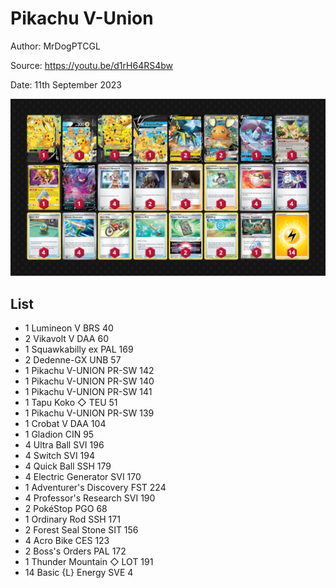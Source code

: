 # Pikachu V-Union

Author: MrDogPTCGL

Source: <https://youtu.be/d1rH64RS4bw>

Date: 11th September 2023

![decklist](../../images/OBF/Pikachu%20V-Union/1-%20Pikachu%20V-Union.png)

## List

* 1 Lumineon V BRS 40
* 2 Vikavolt V DAA 60
* 1 Squawkabilly ex PAL 169
* 2 Dedenne-GX UNB 57
* 1 Pikachu V-UNION PR-SW 142
* 1 Pikachu V-UNION PR-SW 140
* 1 Pikachu V-UNION PR-SW 141
* 1 Tapu Koko ◇ TEU 51
* 1 Pikachu V-UNION PR-SW 139
* 1 Crobat V DAA 104
* 1 Gladion CIN 95
* 4 Ultra Ball SVI 196
* 4 Switch SVI 194
* 4 Quick Ball SSH 179
* 4 Electric Generator SVI 170
* 1 Adventurer's Discovery FST 224
* 4 Professor's Research SVI 190
* 2 PokéStop PGO 68
* 1 Ordinary Rod SSH 171
* 2 Forest Seal Stone SIT 156
* 4 Acro Bike CES 123
* 2 Boss's Orders PAL 172
* 1 Thunder Mountain ◇ LOT 191
* 14 Basic {L} Energy SVE 4
